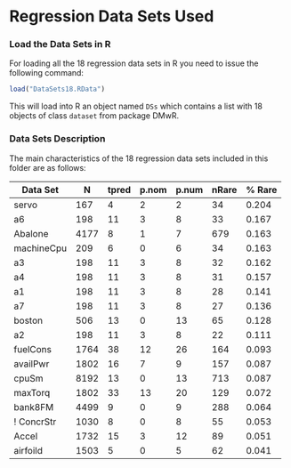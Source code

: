 # Regression Data Sets Used #

### Load the Data Sets in R ###
For loading all the 18 regression data sets in R you need to issue the following command:

```r
load("DataSets18.RData")
```

This will load into R an object named `DSs` which contains a list with 18 objects of class `dataset` from package DMwR.


### Data Sets Description ###
The main characteristics of the 18 regression data sets included in this folder are as follows:


| Data Set   | N    | tpred | p.nom | p.num | nRare | % Rare |
|------------|------|-------|-------|-------|-------|--------|
| servo      | 167  | 4     | 2     | 2     | 34    | 0.204  |
| a6         | 198  | 11    | 3     | 8     | 33    | 0.167  |
| Abalone    | 4177 | 8     | 1     | 7     | 679   | 0.163  |
| machineCpu | 209  | 6     | 0     | 6     | 34    | 0.163  |
| a3         | 198  | 11    | 3     | 8     | 32    | 0.162  |
| a4         | 198  | 11    | 3     | 8     | 31    | 0.157  |
| a1         | 198  | 11    | 3     | 8     | 28    | 0.141  |
| a7         | 198  | 11    | 3     | 8     | 27    | 0.136  |
| boston     | 506  | 13    | 0     | 13    | 65    | 0.128  |
| a2         | 198  | 11    | 3     | 8     | 22    | 0.111  |
| fuelCons   | 1764 | 38    | 12    | 26    | 164   | 0.093  |
| availPwr   | 1802 | 16    | 7     | 9     | 157   | 0.087  |
| cpuSm      | 8192 | 13    | 0     | 13    | 713   | 0.087  |
| maxTorq    |1802  | 33    | 13    | 20    | 129   | 0.072  |
| bank8FM    | 4499 | 9     | 0     | 9     | 288   | 0.064  |
! ConcrStr   | 1030 | 8     | 0     | 8     | 55    | 0.053  |
| Accel      | 1732 | 15    | 3     | 12    | 89    | 0.051  |
| airfoild   | 1503 | 5     | 0     | 5     | 62    | 0.041  |


